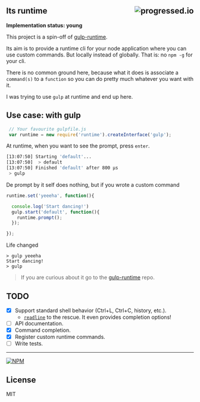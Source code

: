 ## Its runtime[<img alt="progressed.io" src="http://progressed.io/bar/29" align="right"/>](https://github.com/fehmicansaglam/progressed.io)

<b>Implementation status: young</b>

This project is a spin-off of [gulp-runtime](https://github.com/stringparser/gulp-runtime).

Its aim is to provide a runtime cli for your node application where you can use custom commands. But locally instead of globally. That is: no `npm -g` for your cli.

There is no common ground here, because what it does is associate a `command(s)` to a `function` so you can do pretty much whatever you want with it.

I was trying to use `gulp` at runtime and end up here.

## Use case: with gulp

```js
 // Your favourite gulpfile.js
 var runtime = new require('runtime').createInterface('gulp');
```

At runtime, when you want to see the prompt, press `enter`.

```bash
[13:07:50] Starting 'default'...
[13:07:50]  > default
[13:07:50] Finished 'default' after 800 μs
 > gulp
```

De prompt by it self does nothing, but if you wrote a custom command

```js
runtime.set('yeeeha', function(){

  console.log('Start dancing!')
  gulp.start('default', function(){
    runtime.prompt();
  });

});
```

Life changed
```shell
> gulp yeeeha
Start dancing!
> gulp
```

> If you are curious about it go to the [gulp-runtime](https://github.com/stringparser/gulp-runtime) repo.

## TODO
- [X] Support standard shell behavior (Ctrl+L, Ctrl+C, history, etc.).
    * [`readline`](http://nodejs.org/api/readline.html) to the rescue. It even provides completion options!
 - [ ] API documentation.
 - [X] Command completion.
 - [X] Register custom runtime commands.
 - [ ] Write tests.

<hr>

[![NPM](https://nodei.co/npm/runtime.png?downloads=true)](https://nodei.co/npm/runtime/)

## License

MIT
